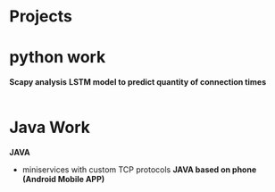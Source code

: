 # Projects

# python work
**Scapy analysis**
**LSTM model to predict quantity of connection times**
</br>
</br>
# Java Work
**JAVA**
- miniservices with custom TCP protocols
**JAVA based on phone (Android Mobile APP)**
